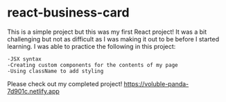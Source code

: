 # react-business-card

This is a simple project but this was my first React project!
It was a bit challenging but not as difficult as I was making it out to be
before I started learning. I was able to practice the following in this 
project: 

    -JSX syntax
    -Creating custom components for the contents of my page
    -Using className to add styling

Please check out my completed project! https://voluble-panda-7d901c.netlify.app
